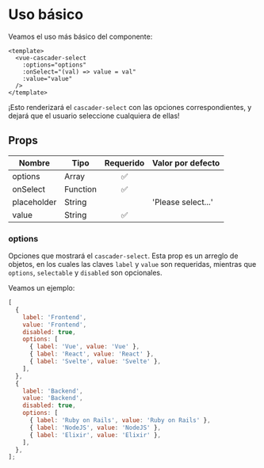 # Uso básico

Veamos el uso más básico del componente:

```vue
<template>
  <vue-cascader-select
    :options="options"
    :onSelect="(val) => value = val"
    :value="value"
  />
</template>
```

¡Esto renderizará el `cascader-select` con las opciones correspondientes, y dejará que el usuario seleccione cualquiera de ellas!

<VCSBasic
  placeholder="Seleccione una opción..."
/>

## Props

| Nombre      | Tipo     | Requerido | Valor por defecto  |
|-------------|----------|:---------:|--------------------|
| options     | Array    | ✅        |                    |
| onSelect    | Function | ✅        |                    |
| placeholder | String   |           | 'Please select...' |
| value       | String   | ✅        |                    |

### options

Opciones que mostrará el `cascader-select`. Esta prop es un arreglo de objetos, en los cuales las claves `label` y `value` son requeridas, mientras que `options`, `selectable` y `disabled` son opcionales.

Veamos un ejemplo:

```js
[
  {
    label: 'Frontend',
    value: 'Frontend',
    disabled: true,
    options: [
      { label: 'Vue', value: 'Vue' },
      { label: 'React', value: 'React' },
      { label: 'Svelte', value: 'Svelte' },
    ],
  },
  {
    label: 'Backend',
    value: 'Backend',
    disabled: true,
    options: [
      { label: 'Ruby on Rails', value: 'Ruby on Rails' },
      { label: 'NodeJS', value: 'NodeJS' },
      { label: 'Elixir', value: 'Elixir' },
    ],
  },
];
```